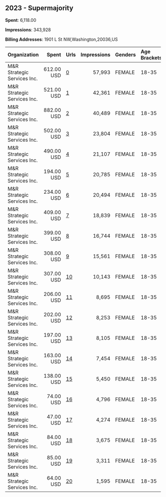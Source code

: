 ## 2023 - Supermajority 
**Spent**: 6,118.00

**Impressions**: 343,928

**Billing Addresses**: 1901 L St NW,Washington,20036,US

|Organization|Spent|Urls|Impressions|Genders|Age Brackets|Country Codes|
|:---|---:|:---|---:|:---|:---|:---|
|M&R Strategic Services  Inc.|612.00 USD|[0](https://www.snap.com/political-ads/asset/c50299bdcbbb845737d5c973ed1a59e0f64386941409c3192e0c3638b786520f?mediaType=mp4)|57,993|FEMALE|18-35|united states|
|M&R Strategic Services  Inc.|521.00 USD|[1](https://www.snap.com/political-ads/asset/c50299bdcbbb845737d5c973ed1a59e0f64386941409c3192e0c3638b786520f?mediaType=mp4)|42,361|FEMALE|18-35|united states|
|M&R Strategic Services  Inc.|882.00 USD|[2](https://www.snap.com/political-ads/asset/66b0541bec320b0d3a3ce3bcc62152c938343daa5d6385c689009173c9daf81c?mediaType=mov)|40,489|FEMALE|18-35|united states|
|M&R Strategic Services  Inc.|502.00 USD|[3](https://www.snap.com/political-ads/asset/66b0541bec320b0d3a3ce3bcc62152c938343daa5d6385c689009173c9daf81c?mediaType=mov)|23,804|FEMALE|18-35|united states|
|M&R Strategic Services  Inc.|490.00 USD|[4](https://www.snap.com/political-ads/asset/18f55c681f2b6d530b8a94dad8689ec1b21ac777bf36f0bc3f7d11538404403d?mediaType=jpeg)|21,107|FEMALE|18-35|united states|
|M&R Strategic Services  Inc.|194.00 USD|[5](https://www.snap.com/political-ads/asset/f025dbe19a538c748f823f811465c8f69fe80bf1acbf4c1c8beebe38ad942fd2?mediaType=mp4)|20,785|FEMALE|18-35|united states|
|M&R Strategic Services  Inc.|234.00 USD|[6](https://www.snap.com/political-ads/asset/f025dbe19a538c748f823f811465c8f69fe80bf1acbf4c1c8beebe38ad942fd2?mediaType=mp4)|20,494|FEMALE|18-35|united states|
|M&R Strategic Services  Inc.|409.00 USD|[7](https://www.snap.com/political-ads/asset/0ca7702eedfc320aac7de4dfb3897e0ec3506997f9127e3fd8ff0a1f67f15217?mediaType=mp4)|18,839|FEMALE|18-35|united states|
|M&R Strategic Services  Inc.|399.00 USD|[8](https://www.snap.com/political-ads/asset/18f55c681f2b6d530b8a94dad8689ec1b21ac777bf36f0bc3f7d11538404403d?mediaType=jpeg)|16,744|FEMALE|18-35|united states|
|M&R Strategic Services  Inc.|308.00 USD|[9](https://www.snap.com/political-ads/asset/66b0541bec320b0d3a3ce3bcc62152c938343daa5d6385c689009173c9daf81c?mediaType=mov)|15,561|FEMALE|18-35|united states|
|M&R Strategic Services  Inc.|307.00 USD|[10](https://www.snap.com/political-ads/asset/f025dbe19a538c748f823f811465c8f69fe80bf1acbf4c1c8beebe38ad942fd2?mediaType=mp4)|10,143|FEMALE|18-35|united states|
|M&R Strategic Services  Inc.|206.00 USD|[11](https://www.snap.com/political-ads/asset/18f55c681f2b6d530b8a94dad8689ec1b21ac777bf36f0bc3f7d11538404403d?mediaType=jpeg)|8,695|FEMALE|18-35|united states|
|M&R Strategic Services  Inc.|202.00 USD|[12](https://www.snap.com/political-ads/asset/4d779ceeefa5127556876642f2657bc428477623d5813a9ecdec2ea171a4b530?mediaType=mp4)|8,253|FEMALE|18-35|united states|
|M&R Strategic Services  Inc.|197.00 USD|[13](https://www.snap.com/political-ads/asset/0ca7702eedfc320aac7de4dfb3897e0ec3506997f9127e3fd8ff0a1f67f15217?mediaType=mp4)|8,105|FEMALE|18-35|united states|
|M&R Strategic Services  Inc.|163.00 USD|[14](https://www.snap.com/political-ads/asset/4d779ceeefa5127556876642f2657bc428477623d5813a9ecdec2ea171a4b530?mediaType=mp4)|7,454|FEMALE|18-35|united states|
|M&R Strategic Services  Inc.|138.00 USD|[15](https://www.snap.com/political-ads/asset/4d779ceeefa5127556876642f2657bc428477623d5813a9ecdec2ea171a4b530?mediaType=mp4)|5,450|FEMALE|18-35|united states|
|M&R Strategic Services  Inc.|74.00 USD|[16](https://www.snap.com/political-ads/asset/aed2afd6e186a688668bd44438fbd98a751e74be4126d651b46346e5dafb50c3?mediaType=mp4)|4,796|FEMALE|18-35|united states|
|M&R Strategic Services  Inc.|47.00 USD|[17](https://www.snap.com/political-ads/asset/aed2afd6e186a688668bd44438fbd98a751e74be4126d651b46346e5dafb50c3?mediaType=mp4)|4,274|FEMALE|18-35|united states|
|M&R Strategic Services  Inc.|84.00 USD|[18](https://www.snap.com/political-ads/asset/0ca7702eedfc320aac7de4dfb3897e0ec3506997f9127e3fd8ff0a1f67f15217?mediaType=mp4)|3,675|FEMALE|18-35|united states|
|M&R Strategic Services  Inc.|85.00 USD|[19](https://www.snap.com/political-ads/asset/aed2afd6e186a688668bd44438fbd98a751e74be4126d651b46346e5dafb50c3?mediaType=mp4)|3,311|FEMALE|18-35|united states|
|M&R Strategic Services  Inc.|64.00 USD|[20](https://www.snap.com/political-ads/asset/c50299bdcbbb845737d5c973ed1a59e0f64386941409c3192e0c3638b786520f?mediaType=mp4)|1,595|FEMALE|18-35|united states|
